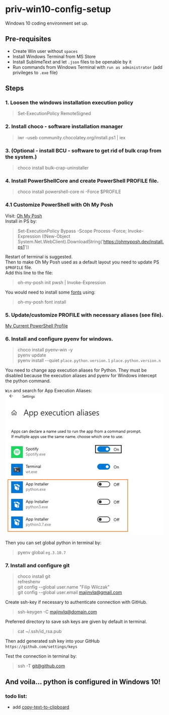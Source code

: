 # priv-win10-config-setup
Windows 10 coding environment set up.

## Pre-requisites
- Create Win user without `spaces`
- Install Windows Terminal from MS Store
- Install SublimeText and let `.json` files to be openable by it
- Run commands from Windows Terminal with `run as administrator` (add privileges to `.exe` file)

## Steps
### 1. Loosen the windows installation execution policy 
> Set-ExecutionPolicy RemoteSigned

### 2. Install choco - software installation manager
> iwr -useb community.chocolatey.org/install.ps1 | iex

### 3. (Optional - install BCU - software to get rid of bulk crap from the system.)
> choco install bulk-crap-uninstaller

### 4. Install PowerShellCore and create PowerShell PROFILE file.
> choco install powershell-core
> ni -Force $PROFILE


### 4.1 Customize PowerShell with Oh My Posh
Visit: [Oh My Posh](https://ohmyposh.dev/) <br>
Install in PS by:
> Set-ExecutionPolicy Bypass -Scope Process -Force; Invoke-Expression ((New-Object System.Net.WebClient).DownloadString('https://ohmyposh.dev/install.ps1'))

Restart of terminal is suggested. <br>
Then to make Oh My Posh used as a default layout you need to update PS `$PROFILE` file. <br>
Add this line to the file:
> oh-my-posh init pwsh | Invoke-Expression 

You would need to install some [fonts](https://ohmyposh.dev/docs/installation/fonts) using:
> oh-my-posh font install


### 5. Update/customize PROFILE with necessary aliases (see file).
[My Current PowerShell Profile](data/Microsoft.PowerShell_profile.ps1)

### 6. Install and configure pyenv for windows.
> choco install pyenv-win -y <br>
> pyenv update <br>
> pyenv install --quiet `place.python.version.1` `place.python.version.n`<br>

You need to change app execution aliases for Python.
They must be disabled because the execution aliases and pyenv for Windows intercept the python command.


`Win` and search for App Execution Aliases:
![app_exec_aliases](data/app_exec_aliases.jpg)


Then you can set global python in terminal by:
> pyenv global `eg.3.10.7`

### 7. Install and configure git
> choco install git <br>
> refreshenv <br>
> git config --global user.name "Filip Wilczak" <br>
> git config --global user.email majinvlq@gmail.com <br>

Create ssh-key if necessary to authenticate connection with GitHub.
> ssh-keygen -C majinvlq@domain.com <br>
 
Preferred directory to save ssh keys are given by default in terminal.
> cat ~/.ssh/id_rsa.pub

Then add generated ssh key into your GitHub `https://github.com/settings/keys`

Test the connection in terminal by:
> ssh -T git@github.com

## And voila... python is configured in Windows 10!


### todo list:
- add [copy-text-to-clipboard](https://github.com/sindresorhus/copy-text-to-clipboard/blob/main/readme.md)
